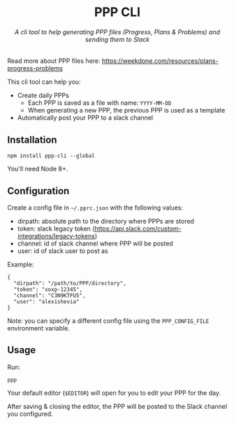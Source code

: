 <div align=center>
  <h1>PPP CLI</h1>
  <h6>A cli tool to help generating PPP files (Progress, Plans & Problems) and sending them to Slack<h6>
</div>

Read more about PPP files here: https://weekdone.com/resources/plans-progress-problems

This cli tool can help you:
- Create daily PPPs
    - Each PPP is saved as a file with name: `YYYY-MM-DD`
    - When generating a new PPP, the previous PPP is used as a template
- Automatically post your PPP to a slack channel

## Installation

```shell
npm install ppp-cli --global
```

You'll need Node 8+.

## Configuration
Create a config file in `~/.pprc.json` with the following values:
- dirpath: absolute path to the directory where PPPs are stored
- token: slack legacy token (https://api.slack.com/custom-integrations/legacy-tokens)
- channel: id of slack channel where PPP will be posted
- user: id of slack user to post as

Example:
```
{
  "dirpath": "/path/to/PPP/directory",
  "token": "xoxp-12345",
  "channel": "C3N9KTFU5",
  "user": "alexishevia"
}
```

Note: you can specify a different config file using the `PPP_CONFIG_FILE`
environment variable.

## Usage
Run:
```
ppp
```
Your default editor (`$EDITOR`) will open for you to edit your PPP for the day.

After saving & closing the editor, the PPP will be posted to the Slack channel
you configured.
